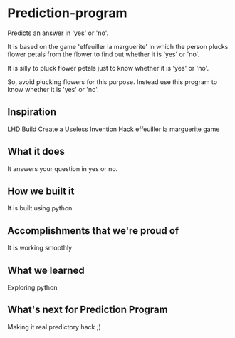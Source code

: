 # Prediction-program
Predicts an answer in 'yes' or 'no'.

It is based on the game 'effeuiller la marguerite' in which the person plucks flower petals from the flower to find out whether it is 'yes' or 'no'. 

It is silly to pluck flower petals just to know whether it is 'yes' or 'no'.

So, avoid plucking flowers for this purpose. Instead use this program to know whether it is 'yes' or 'no'.
## Inspiration
LHD Build Create a Useless Invention Hack
effeuiller la marguerite game
## What it does
It answers your question in yes or no.
## How we built it
It is built using python
## Accomplishments that we're proud of
It is working smoothly
## What we learned
Exploring python
## What's next for Prediction Program
Making it real predictory hack ;)
